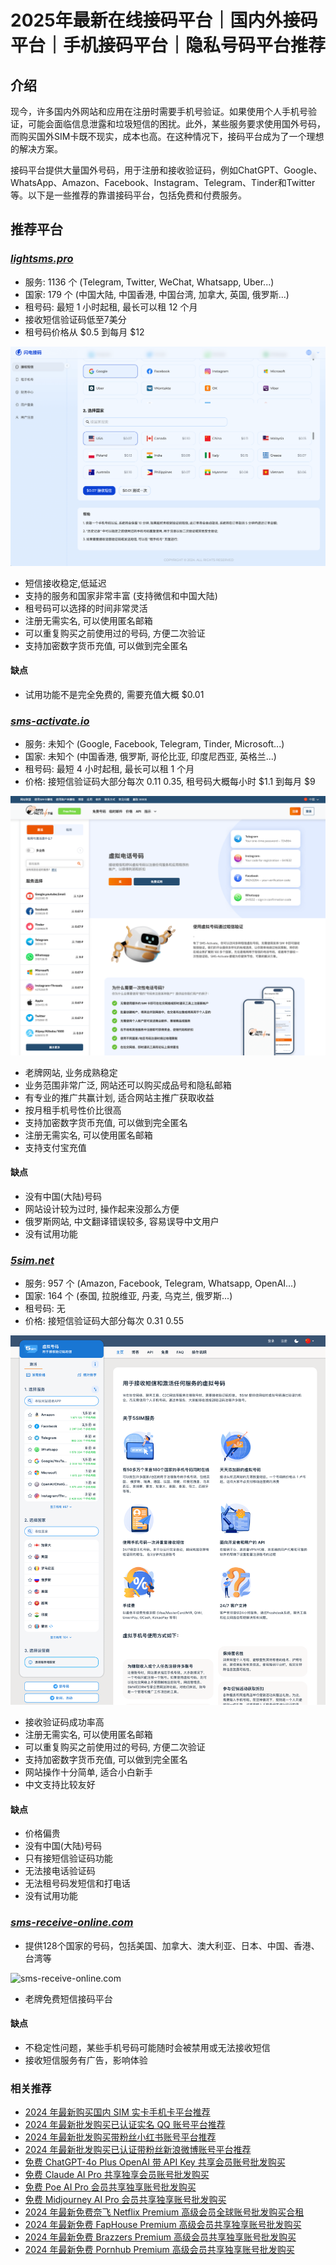 # 2025年最新在线接码平台｜国内外接码平台｜手机接码平台｜隐私号码平台推荐

## 介绍

现今，许多国内外网站和应用在注册时需要手机号验证。如果使用个人手机号验证，可能会面临信息泄露和垃圾短信的困扰。此外，某些服务要求使用国外号码，而购买国外SIM卡既不现实，成本也高。在这种情况下，接码平台成为了一个理想的解决方案。

接码平台提供大量国外号码，用于注册和接收验证码，例如ChatGPT、Google、WhatsApp、Amazon、Facebook、Instagram、Telegram、Tinder和Twitter等。以下是一些推荐的靠谱接码平台，包括免费和付费服务。

## 推荐平台

### [***lightsms.pro***](https://lightsms.pro/?referrer=githubmymz)

- 服务: 1136 个 (Telegram, Twitter, WeChat, Whatsapp, Uber...)
- 国家: 179 个 (中国大陆, 中国香港, 中国台湾, 加拿大, 英国, 俄罗斯...)
- 租号码: 最短 1 小时起租, 最长可以租 12 个月
- 接收短信验证码低至7美分
- 租号码价格从 $0.5 到每月 $12

![lightsms.pro](https://github.com/bdakx/top-sms-platforms/blob/main/imgs/lightsms.pro.png)

- 短信接收稳定,低延迟
- 支持的服务和国家非常丰富 (支持微信和中国大陆)
- 租号码可以选择的时间非常灵活
- 注册无需实名, 可以使用匿名邮箱
- 可以重复购买之前使用过的号码, 方便二次验证
- 支持加密数字货币充值, 可以做到完全匿名

#### 缺点

- 试用功能不是完全免费的, 需要充值大概 $0.01

### [***sms-activate.io***](https://sms-activate.io/?ref=1157454)

- 服务: 未知个 (Google, Facebook, Telegram, Tinder, Microsoft...)
- 国家: 未知个 (中国香港, 俄罗斯, 哥伦比亚, 印度尼西亚, 英格兰...)
- 租号码: 最短 4 小时起租, 最长可以租 1 个月
- 价格: 接短信验证码大部分每次 $0.11~$0.35, 租号码大概每小时 $1.1 到每月 $9

![sms-activate.io](https://github.com/bdakx/top-sms-platforms/blob/main/imgs/sms-activate.io.png)

- 老牌网站, 业务成熟稳定
- 业务范围非常广泛, 网站还可以购买成品号和隐私邮箱
- 有专业的推广共赢计划, 适合网站主推广获取收益
- 按月租手机号性价比很高
- 支持加密数字货币充值, 可以做到完全匿名
- 注册无需实名, 可以使用匿名邮箱
- 支持支付宝充值

#### 缺点

- 没有中国(大陆)号码
- 网站设计较为过时, 操作起来没那么方便
- 俄罗斯网站, 中文翻译错误较多, 容易误导中文用户
- 没有试用功能

### [***5sim.net***](https://5sim.net/zh)

- 服务: 957 个 (Amazon, Facebook, Telegram, Whatsapp, OpenAI...)
- 国家: 164 个 (泰国, 拉脱维亚, 丹麦, 乌克兰, 俄罗斯...)
- 租号码: 无
- 价格: 接短信验证码大部分每次 $0.31~$0.55

![5sim.net](https://github.com/bdakx/top-sms-platforms/blob/main/imgs/5sim.net.png)

- 接收验证码成功率高
- 注册无需实名, 可以使用匿名邮箱
- 可以重复购买之前使用过的号码, 方便二次验证
- 支持加密数字货币充值, 可以做到完全匿名
- 网站操作十分简单, 适合小白新手
- 中文支持比较友好

#### 缺点

- 价格偏贵
- 没有中国(大陆)号码
- 只有接短信验证码功能
- 无法接电话验证码
- 无法租号码发短信和打电话
- 没有试用功能

### [***sms-receive-online.com***](https://www.sms-receive-online.com/)

- 提供128个国家的号码，包括美国、加拿大、澳大利亚、日本、中国、香港、台湾等

![sms-receive-online.com](https://github.com/freddiewalchwmf25/JieMa/assets/169989972/6a1939c9-72ad-48ea-a74c-37d80a4aaea6)

- 老牌免费短信接码平台

#### 缺点
- 不稳定性问题，某些手机号码可能随时会被禁用或无法接收短信
- 接收短信服务有广告，影响体验

### 相关推荐

- [2024 年最新购买国内 SIM 实卡手机卡平台推荐](https://github.com/bdakx/top-cn-sim-card)
- [2024 年最新批发购买已认证实名 QQ 账号平台推荐](https://github.com/bdakx/top-qq)
- [2024 年最新批发购买带粉丝小红书账号平台推荐](https://github.com/bdakx/top-xiaohongshu)
- [2024 年最新批发购买已认证带粉丝新浪微博账号平台推荐](https://github.com/bdakx/top-weibo)
- [免费 ChatGPT-4o Plus OpenAI 带 API Key 共享会员账号批发购买](https://github.com/bdakx/free-chatgpt-plus02)
- [免费 Claude AI Pro 共享独享会员账号批发购买](https://github.com/bdakx/free-claude-ai-pro02)
- [免费 Poe AI Pro 会员共享独享账号批发购买](https://github.com/bdakx/free-poe-ai-pro02)
- [免费 Midjourney AI Pro 会员共享独享账号批发购买](https://github.com/bdakx/free-midjourney-pro-02)
- [2024 年最新免费奈飞 Netflix Premium 高级会员全球账号批发购买合租](https://github.com/bdakx/free-netflix-accounts)
- [2024 年最新免费 FapHouse Premium 高级会员共享独享账号批发购买](https://github.com/bdakx/free-faphouse-accounts)
- [2024 年最新免费 Brazzers Premium 高级会员共享独享账号批发购买](https://github.com/bdakx/free-brazzers-accounts)
- [2024 年最新免费 Pornhub Premium 高级会员共享独享账号批发购买](https://github.com/bdakx/free-pornhub-accounts)
